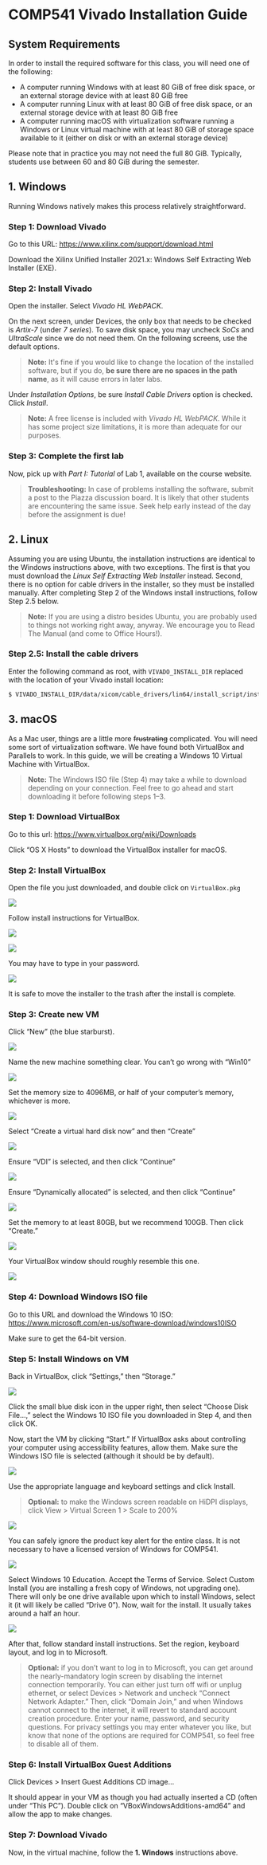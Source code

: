 # COMP541 Vivado Installation Guide

## System Requirements

In order to install the required software for this class, you will need one of the following:

* A computer running Windows with at least 80 GiB of free disk space, or an external storage device with at least 80 GiB free
* A computer running Linux with at least 80 GiB of free disk space, or an external storage device with at least 80 GiB free
* A computer running macOS with virtualization software running a Windows or Linux virtual machine with at least 80 GiB of storage space available to it (either on disk or with an external storage device)

Please note that in practice you may not need the full 80 GiB. Typically, students use between 60 and 80 GiB during the semester.

## 1. Windows
Running Windows natively makes this process relatively straightforward.

### Step 1: Download Vivado

Go to this URL: https://www.xilinx.com/support/download.html

Download the Xilinx Unified Installer 2021.x: Windows Self Extracting Web Installer (EXE).

### Step 2: Install Vivado

Open the installer. Select _Vivado HL WebPACK_.

On the next screen, under Devices, the only box that needs to be checked is _Artix-7_ (under _7 series_). To save disk space, you may uncheck _SoCs_ and _UltraScale_ since we do not need them. On the following screens, use the default options.

> **Note:** It's fine if you would like to change the location of the installed software, but if you do, **be sure there are no spaces in the path name**, as it will cause errors in later labs.

Under _Installation Options_, be sure _Install Cable Drivers_ option is checked. Click _Install_.

> **Note:** A free license is included with _Vivado HL WebPACK_. While it has some project size limitations, it is more than adequate for our purposes.

### Step 3: Complete the first lab

Now, pick up with _Part I: Tutorial_ of Lab 1, available on the course website.

> **Troubleshooting:** In case of problems installing the software, submit a post to the Piazza discussion board. It is likely that other students are encountering the same issue. Seek help early instead of the day before the assignment is due!

## 2. Linux

Assuming you are using Ubuntu, the installation instructions are identical to the Windows instructions above, with two exceptions. The first is that you must download the _Linux Self Extracting Web Installer_ instead. Second, there is no option for cable drivers in the installer, so they must be installed manually. After completing Step 2 of the Windows install instructions, follow Step 2.5 below.
<!-- TODO: include hack for making other distros compatible -->
> **Note:** If you are using a distro besides Ubuntu, you are probably used to things not working right away, anyway. We encourage you to Read The Manual (and come to Office Hours!).

### Step 2.5: Install the cable drivers

Enter the following command as root, with `VIVADO_INSTALL_DIR` replaced with the location of your Vivado install location:
```bash
$ VIVADO_INSTALL_DIR/data/xicom/cable_drivers/lin64/install_script/install_drivers/install_drivers
```

## 3. macOS
As a Mac user, things are a little more ~~frustrating~~ complicated. You will need some sort of virtualization software. We have found both VirtualBox and Parallels to work. In this guide, we will be creating a Windows 10 Virtual Machine with VirtualBox.

> **Note:** The Windows ISO file (Step 4) may take a while to download depending on your connection. Feel free to go ahead and start downloading it before following steps 1–3.

### Step 1: Download VirtualBox

Go to this url: https://www.virtualbox.org/wiki/Downloads 

Click “OS X Hosts” to download the VirtualBox installer for macOS.

### Step 2: Install VirtualBox

Open the file you just downloaded, and double click on `VirtualBox.pkg`

![](./screenshots/virtualbox/00-pkg.png)

Follow install instructions for VirtualBox.

![](./screenshots/virtualbox/01-installer.png)

![](./screenshots/virtualbox/02-installer.png)

You may have to type in your password.

![](./screenshots/virtualbox/03-installer.png)

It is safe to move the installer to the trash after the install is complete.

### Step 3: Create new VM
Click “New” (the blue starburst).

![](./screenshots/virtualbox/04-main-menu.png)

Name the new machine something clear. You can’t go wrong with “Win10”

![](./screenshots/virtualbox/05-new.png)

Set the memory size to 4096MB, or half of your computer’s memory, whichever is more.

![](./screenshots/virtualbox/06-new-memory.png)

Select “Create a virtual hard disk now” and then “Create”

![](./screenshots/virtualbox/07-new-hard-disk.png)

Ensure “VDI” is selected, and then click “Continue”

![](./screenshots/virtualbox/08-hard-disk-file-type.png)

Ensure “Dynamically allocated” is selected, and then click “Continue”

![](./screenshots/virtualbox/09-storage-allocation.png)

Set the memory to at least 80GB, but we recommend 100GB. Then click “Create.”

![](./screenshots/virtualbox/10-storage-size.png)

Your VirtualBox window should roughly resemble this one.

![](./screenshots/virtualbox/11-menu-with-vm.png)

### Step 4: Download Windows ISO file

Go to this URL and download the Windows 10 ISO: https://www.microsoft.com/en-us/software-download/windows10ISO 

Make sure to get the 64-bit version.

### Step 5: Install Windows on VM

Back in VirtualBox, click “Settings,” then “Storage.”

![](./screenshots/virtualbox/12-settings-storage.png)

Click the small blue disk icon in the upper right, then select “Choose Disk File…,” select the Windows 10 ISO file you downloaded in Step 4, and then click OK.

Now, start the VM by clicking “Start.” If VirtualBox asks about controlling your computer using accessibility features, allow them. Make sure the Windows ISO file is selected (although it should be by default).

![](./screenshots/virtualbox/13-startup-choose-iso.png)

Use the appropriate language and keyboard settings and click Install.

> **Optional:** to make the Windows screen readable on HiDPI displays, click View > Virtual Screen 1 > Scale to 200%

![](./screenshots/virtualbox/14-vm-started.png)

You can safely ignore the product key alert for the entire class. It is not necessary to have a licensed version of Windows for COMP541.

![](./screenshots/virtualbox/15-activate-windows.png)

Select Windows 10 Education. Accept the Terms of Service. Select Custom Install (you are installing a fresh copy of Windows, not upgrading one). There will only be one drive available upon which to install Windows, select it (it will likely be called “Drive 0”). Now, wait for the install. It usually takes around a half an hour.

![](./screenshots/virtualbox/16-windows-10-education.png)

After that, follow standard install instructions. Set the region, keyboard layout, and log in to Microsoft.

> **Optional:** if you don’t want to log in to Microsoft, you can get around the nearly-mandatory login screen by disabling the internet connection temporarily. You can either just turn off wifi or unplug ethernet, or select Devices > Network and uncheck “Connect Network Adapter.” Then, click “Domain Join,” and when Windows cannot connect to the internet, it will revert to standard account creation procedure. Enter your name, password, and security questions. For privacy settings you may enter whatever you like, but know that none of the options are required for COMP541, so feel free to disable all of them.

### Step 6: Install VirtualBox Guest Additions

Click Devices > Insert Guest Additions CD image...

It should appear in your VM as though you had actually inserted a CD (often under “This PC”). Double click on “VBoxWindowsAdditions-amd64” and allow the app to make changes.

### Step 7: Download Vivado

Now, in the virtual machine, follow the **1. Windows** instructions above.
